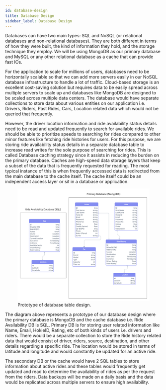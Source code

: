 ```yaml
---
id: database-design
title: Database Design
sidebar_label: Database Design
---
```


Databases can have two main types: SQL and NoSQL (or relational databases and non-relational databases). They are both different in terms of how they were built, the kind of information they hold, and the storage technique they employ. We will be using MongoDB as our primary database and MySQL or any other relational database as a cache that can provide fast IOs.

For the application to scale for millions of users, databases need to be horizontally scalable so that we can add more servers easily in our NoSQL database infrastructure to handle a lot of traffic. Cloud-based storage is an excellent cost-saving solution but requires data to be easily spread across multiple servers to scale up and databases like MongoDB are designed to be scaled across multiple data centers. The database would have separate collections to store data about various entities on our application i.e. Drivers, Riders, Past Rides, Cars, Location related data which would not be queried that frequently.

However, the driver location information and ride availability status details need to be read and updated frequently to search for available rides. We should be able to prioritize speeds to searching for rides compared to other minor features like fetching ride histories for users. For this purpose, we are storing ride availability status details in a separate database table to increase read writes for the sole purpose of searching for rides. This is called Database caching strategy since it assists in reducing the burden on the primary database. Caches are high-speed data storage layers that keep a subset of the data that is frequently requested for reading. The most typical instance of this is when frequently accessed data is redirected from the main database to the cache itself. The cache itself could be an independent access layer or sit in a database or application. 


<figure>
  <img src="assets/database.png" alt="Database Table Diagram." width="700px"/>
  <figcaption>Prototype of database table design.</figcaption>
</figure>

The diagram above represents a prototype of our database design where the primary database is MongoDB and the cache database i.e. Ride Availability DB is SQL. Primary DB is for storing user related information like Name, Email, HokieID, Rating, etc of both kinds of users i.e. drivers and riders. There would be a separate collection to store the Ride history related data that would consist of driver, riders, source, destination, and other details regarding a specific ride. The location would be stored in terms of latitude and longitude and would constantly be updated for an active ride.

The secondary DB or the cache would have 2 SQL tables to store information about active rides and these tables would frequently get updated and read to determine the availability of rides as per the request from the riders.
Data backups will be made on a daily basis and the data would be replicated across multiple servers to ensure high availability.
